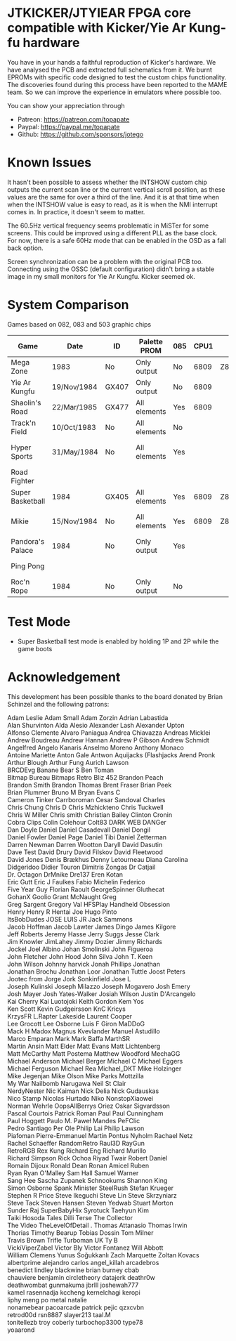 # JTKICKER/JTYIEAR FPGA core compatible with Kicker/Yie Ar Kung-fu hardware

You have in your hands a faithful reproduction of Kicker's hardware. We have analysed the PCB and extracted full schematics from it. We burnt EPROMs with specific code designed to test the custom chips functionality. The discoveries found during this process have been reported to the MAME team. So we can improve the experience in emulators where possible too.

You can show your appreciation through
* Patreon: https://patreon.com/topapate
* Paypal: https://paypal.me/topapate
* Github: https://github.com/sponsors/jotego

# Known Issues

It hasn't been possible to assess whether the INTSHOW custom chip outputs the current scan line or the current vertical scroll position, as these values are the same for over a third of the line. And it is at that time when when the INTSHOW value is easy to read, as it is when the NMI interrupt comes in. In practice, it doesn't seem to matter.

The 60.5Hz vertical frequency seems problematic in MiSTer for some screens. This could be improved using a different PLL as the base clock. For now, there is a safe 60Hz mode that can be enabled in the OSD as a fall back option.

Screen synchronization can be a problem with the original PCB too. Connecting using the OSSC (default configuration) didn't bring a stable image in my small monitors for Yie Ar Kungfu. Kicker seemed ok.

# System Comparison

Games based on 082, 083 and 503 graphic chips

Game            | Date       | ID  | Palette PROM  | 085 | CPU1 | CPU2     | PSG   | VLM5030  | Sch                         | eBay price    |     YT views      |
----------------|------------|-----|---------------|-----|------|----------|-------|----------|-----------------------------|---------------|-------------------|
Mega Zone       |       1983 | No  |  Only output  | No  | 6809 | Z80+8039 | x1    | No       | Yes, only 083               |25€            |10.614(2016)       |
Yie Ar Kungfu   |19/Nov/1984 |GX407|  Only output  | No  | 6809 |          | 74689 | Yes      | Yes, only 082,083           |15€ cart       |3.6 M (2013) NES   |
Shaolin's Road  |22/Mar/1985 |GX477| All elements  | Yes | 6809 |          | 74689 | No       | Yes                         |97.13€         |27.664(2018)       |
Track'n Field   |10/Oct/1983 | No  | All elements  | No  |      |          |       | Yes      | Partial-Blurred             |7 a 60€ cart   |2.7 M (2015) NES   |
Hyper Sports    |31/May/1984 | No  | All elements  | Yes |      |          |       | Yes      | Yes blurred,with labels     |80€            |41.562(2012)       |
Road Fighter    |            |     |               |     |      |          |       |          | No                          |15 a 70€ cart  |4 M (2010) NES     |
Super Basketball|       1984 |GX405| All elements  | Yes | 6809 | Z80      | 74689 | Yes      | Yes,with labels             |159€           |23.494 (2014)      |
Mikie           |15/Nov/1984 | No  | All elements  | Yes | 6809 | Z80      |2x74689| No       | Yes,with labels, small      |11€     cart   |50.381 (2010)      |
Pandora's Palace|       1984 | No  | Only output   | Yes |      |          |       | No       | Yes,with labels             |      €        |14.167 (2010)      |
Ping Pong       |            |     |               |     |      |          |       |          | No                          |60€            |8.530 (2012) NES   |
Roc'n Rope      |       1984 | No  | Only output   | No  |      |          | 8910  | No       | Yes, only 082,083           |350€PCB 50€cart|43.873 (2011)      |

# Test Mode

* Super Basketball test mode is enabled by holding 1P and 2P while the game boots

# Acknowledgement

This development has been possible thanks to the board donated by Brian Schinzel and the following patrons:

Adam Leslie          Adam Small           Adam Zorzin          Adrian Labastida    
Alan Shurvinton      Alda Alesio          Alexander Lash       Alexander Upton     
Alfonso Clemente     Alvaro Paniagua      Andrea Chiavazza     Andreas Micklei     
Andrew Boudreau      Andrew Hannan        Andrew P Gibson      Andrew Schmidt      
Angelfred            Angelo Kanaris       Anselmo Moreno       Anthony Monaco      
Antoine Mariette     Anton Gale           Antwon               Aquijacks (Flashjacks
Arend Pronk          Arthur Blough        Arthur Fung          Aurich Lawson       
BRCDEvg              Banane               Bear S               Ben Toman           
Bitmap Bureau        Bitmaps Retro        Bliz 452             Brandon Peach       
Brandon Smith        Brandon Thomas       Brent Fraser         Brian Peek          
Brian Plummer        Bruno M              Bryan Evans          C                   
Cameron Tinker       Carrboroman          Cesar Sandoval       Charles             
Chris Chung          Chris D              Chris Mzhickteno     Chris Tuckwell      
Chris W Miller       Chris smith          Christian Bailey     Clinton Cronin      
Cobra Clips          Colin Colehour       Colt83               DARK WEB DANGer     
Dan Doyle            Daniel               Daniel Casadevall    Daniel Dongil       
Daniel Fowler        Daniel Page          Daniel Tibi          Daniel Zetterman    
Darren Newman        Darren Wootton       Daryll David         Dasutin             
Dave Test            David Drury          David Filskov        David Fleetwood     
David Jones          Denis Brækhus        Denny Letourneau     Diana Carolina      
Didgeridoo           Didier Touron        Dimitris Zongas      Dr Catjail          
Dr. Octagon          DrMnike              Dre137               Eren Kotan          
Eric Gutt            Eric J Faulkes       Fabio Michelin       Federico            
Five Year Guy        Florian Raoult       GeorgeSpinner        Gluthecat           
GohanX               Goolio               Grant McNaught       Greg                
Greg Sargent         Gregory Val          HFSPlay              Handheld Obsession  
Henry                Henry R              Hentai Joe           Hugo Pinto          
ItsBobDudes          JOSE LUIS            JR                   Jack Sammons        
Jacob Hoffman        Jacob Lawter         James Dingo          James Kilgore       
Jeff Roberts         Jeremy Hasse         Jerry Suggs          Jesse Clark         
Jim Knowler          JimLahey             Jimmy Dozier         Jimmy Richards      
Jockel               Joel Albino          Johan Smolinski      John Figueroa       
John Fletcher        John Hood            John Silva           John T. Keen        
John Wilson          Johnny harvick       Jonah Phillips       Jonathan            
Jonathan Brochu      Jonathan Loor        Jonathan Tuttle      Joost Peters        
Jootec from          Jorge                Jork Sonkinfield     Jose L              
Joseph Kulinski      Joseph Milazzo       Joseph Mogavero      Josh Emery          
Josh Mayer           Josh Yates-Walker    Josiah Wilson        Justin D'Arcangelo  
Kai Cherry           Kai Luotojoki        Keith Gordon         Kem Yos             
Ken Scott            Kevin Gudgeirsson    KnC                  Kricys              
KrzysFR              L.Rapter             Lakeside             Laurent Cooper      
Lee Grocott          Lee Osborne          Luis F Giron         MaDDoG              
Mack H               Madox                Magnus Kvevlander    Manuel Astudillo    
Marco Emparan        Mark                 Mark Baffa           MarthSR             
Martin Ansin         Matt Elder           Matt Evans           Matt Lichtenberg    
Matt McCarthy        Matt Postema         Matthew Woodford     MechaGG             
Michael Anderson     Michael Berger       Michael C            Michael Eggers      
Michael Ferguson     Michael Rea          Michael_DKT          Mike Holzinger      
Mike Jegenjan        Mike Olson           Mike Parks           Mottzilla           
My War               Nailbomb             Narugawa             Neil St Clair       
NerdyNester          Nic Kaiman           Nick Delia           Nick Gudauskas      
Nico Stamp           Nicolas Hurtado      Niko                 NonstopXiaowei      
Norman Wehrle        OopsAllBerrys        Oriez                Oskar Sigvardsson   
Pascal Courtois      Patrick Roman        Paul                 Paul Cunningham     
Paul Hoggett         Paulo M.             Paweł Mandes         PeFClic             
Pedro Santiago       Per Ole              Philip Lai           Philip Lawson       
Piafoman             Pierre-Emmanuel Martin Pontus Nyholm        Rachael Netz        
Rachel Schaeffer     RandomRetro          Raul3D               RayGun              
RetroRGB             Rex Kung             Richard Eng          Richard Murillo     
Richard Simpson      Rick Ochoa           Riyad Twair          Robert Daniel       
Romain Dijoux        Ronald Dean          Ronan Amicel         Ruben               
Ryan                 Ryan O'Malley        Sam Hall             Samuel Warner       
Sang Hee             Sascha Zupanek       Schnookums           Shannon King        
Simon Osborne        Spank Minister       SteelRush            Stefan Krueger      
Stephen R Price      Steve Ikeguchi       Steve Lin            Steve Skrzyniarz    
Steve Tack           Steven Hansen        Steven Yedwab        Stuart Morton       
Sunder Raj           SuperBabyHix         Syrotuck             Taehyun Kim         
Taiki Hosoda         Tales Dilli          Terse                The Collector       
The Video            TheLevelOfDetail .   Thomas Attanasio     Thomas Irwin        
Thorias              Timothy Bearup       Tobias Dossin        Tom Milner          
Travis Brown         Trifle               Turboman UK          Ty B                
VickiViperZabel      Victor Bly           Victor Fontanez      Will Abbott         
William Clemens      Yunus Soğukkanlı     Zach Marquette       Zoltan Kovacs       
albertprime          alejandro carlos     angel_killah         arcadebros          
benedict lindley     blackwine            brian burney         cbab                
chauviere benjamin   circletheory         datajerk             deathr0w            
deathwombat          gunmakuma            jbrlll               joshewah777         
kamel rasennadja     kccheng              kernelchagi          keropi              
liphy                meng po              metal                natalie             
nonamebear           pacoarcade           patrick pejic        qzxcvbn             
retrod00d            rsn8887              slayer213            taal.M              
tonitellezb          troy coberly         turbochop3300        type78              
yoaarond             
